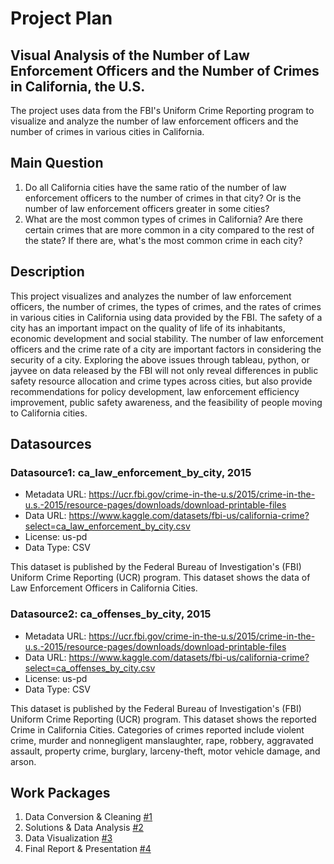 # Project Plan

## Visual Analysis of the Number of Law Enforcement Officers and the Number of Crimes in California, the U.S. 
<!-- Give your project a short title. -->
The project uses data from the FBI's Uniform Crime Reporting program to visualize and analyze the number of law enforcement officers and the number of crimes in various cities in California.


## Main Question
<!-- Think about one main question you want to answer based on the data. -->

1. Do all California cities have the same ratio of the number of law enforcement officers to the number of crimes in that city? Or is the number of law enforcement officers greater in some cities?
2. What are the most common types of crimes in California? Are there certain crimes that are more common in a city compared to the rest of the state? If there are, what's the most common crime in each city?

## Description
<!-- Describe your data science project in max. 200 words. Consider writing about why and how you attempt it. -->

This project visualizes and analyzes the number of law enforcement officers, the number of crimes, the types of crimes, and the rates of crimes in various cities in California using data provided by the FBI. The safety of a city has an important impact on the quality of life of its inhabitants, economic development and social stability. The number of law enforcement officers and the crime rate of a city are important factors in considering the security of a city. Exploring the above issues through tableau, python, or jayvee on data released by the FBI will not only reveal differences in public safety resource allocation and crime types across cities, but also provide recommendations for policy development, law enforcement efficiency improvement, public safety awareness, and the feasibility of people moving to California cities.

## Datasources

<!-- Describe each datasources you plan to use in a section. Use the prefic "DatasourceX" where X is the id of the datasource. -->

### Datasource1: ca_law_enforcement_by_city, 2015
* Metadata URL: https://ucr.fbi.gov/crime-in-the-u.s/2015/crime-in-the-u.s.-2015/resource-pages/downloads/download-printable-files
* Data URL: https://www.kaggle.com/datasets/fbi-us/california-crime?select=ca_law_enforcement_by_city.csv
* License: us-pd
* Data Type: CSV

This dataset is published by the Federal Bureau of Investigation's (FBI) Uniform Crime Reporting (UCR) program. This dataset shows the data of Law Enforcement Officers in California Cities.

### Datasource2: ca_offenses_by_city, 2015
* Metadata URL: https://ucr.fbi.gov/crime-in-the-u.s/2015/crime-in-the-u.s.-2015/resource-pages/downloads/download-printable-files
* Data URL: https://www.kaggle.com/datasets/fbi-us/california-crime?select=ca_offenses_by_city.csv
* License: us-pd
* Data Type: CSV

This dataset is published by the Federal Bureau of Investigation's (FBI) Uniform Crime Reporting (UCR) program. This dataset shows the reported Crime in California Cities. Categories of crimes reported include violent crime, murder and nonnegligent manslaughter, rape, robbery, aggravated assault, property crime, burglary, larceny-theft, motor vehicle damage, and arson. 

## Work Packages
<!-- List of work packages ordered sequentially, each pointing to an issue with more details. -->

1. Data Conversion & Cleaning [#1][i1]
2. Solutions & Data Analysis [#2][i2]
3. Data Visualization [#3][i3]
4. Final Report & Presentation [#4][i3]

[i1]: https://github.com/jvalue/made-template/issues/123
[i2]: https://github.com/jvalue/made-template/issues/128
[i3]: https://github.com/jvalue/made-template/issues/129

